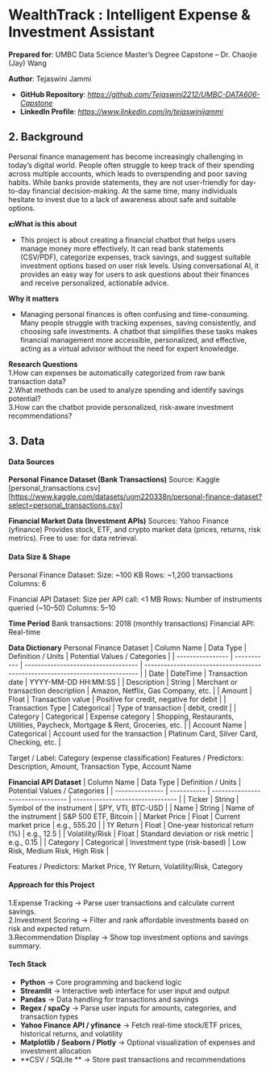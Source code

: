 # WealthTrack : Intelligent Expense & Investment Assistant

**Prepared for**: UMBC Data Science Master’s Degree Capstone – Dr. Chaojie (Jay) Wang  

**Author**: Tejaswini Jammi 

- **GitHub Repository**: *https://github.com/Tejaswini2212/UMBC-DATA606-Capstone*
- **LinkedIn Profile**: *https://www.linkedin.com/in/tejaswinijammi*  

## 2. Background
Personal finance management has become increasingly challenging in today’s digital world. People often struggle to keep track of their spending across multiple accounts, which leads to overspending and poor saving habits. While banks provide statements, they are not user-friendly for day-to-day financial decision-making. At the same time, many individuals hesitate to invest due to a lack of awareness about safe and suitable options.

**💵What is this about**
- This project is about creating a financial chatbot that helps users manage money more effectively. It can read bank statements (CSV/PDF), categorize expenses, track savings, and suggest suitable investment options based on user risk levels. Using conversational AI, it provides an easy way for users to ask questions about their finances and receive personalized, actionable advice.

**Why it matters**  
- Managing personal finances is often confusing and time-consuming. Many people struggle with tracking expenses, saving consistently, and choosing safe investments. A chatbot that simplifies these tasks makes financial management more accessible, personalized, and effective, acting as a virtual advisor without the need for expert knowledge.

**Research Questions**  
1.How can expenses be automatically categorized from raw bank transaction data?</br>
2.What methods can be used to analyze spending and identify savings potential?</br>
3.How can the chatbot provide personalized, risk-aware investment recommendations? </br>


## 3. Data

#### Data Sources
**Personal Finance Dataset (Bank Transactions)**
Source: Kaggle [personal_transactions.csv][https://www.kaggle.com/datasets/uom220338n/personal-finance-dataset?select=personal_transactions.csv]

**Financial Market Data (Investment APIs)**
Sources: Yahoo Finance (yfinance)
Provides stock, ETF, and crypto market data (prices, returns, risk metrics).
Free to use: for data retrieval.

#### Data Size & Shape
Personal Finance Dataset:
Size: ~100 KB
Rows: ~1,200 transactions
Columns: 6

Financial API Dataset:
Size per API call: <1 MB
Rows: Number of instruments queried (~10–50)
Columns: 5–10

**Time Period**
Bank transactions: 2018 (monthly transactions)
Financial API: Real-time 

**Data Dictionary**
Personal Finance Dataset
| Column Name      | Data Type   | Definition / Units                  | Potential Values / Categories                                                |
| ---------------- | ----------- | ----------------------------------- | ---------------------------------------------------------------------------- |
| Date             | DateTime    | Transaction date                    | YYYY-MM-DD HH\:MM\:SS                                                        |
| Description      | String      | Merchant or transaction description | Amazon, Netflix, Gas Company, etc.                                           |
| Amount           | Float       | Transaction value                   | Positive for credit, negative for debit                                      |
| Transaction Type | Categorical | Type of transaction                 | debit, credit                                                                |
| Category         | Categorical | Expense category                    | Shopping, Restaurants, Utilities, Paycheck, Mortgage & Rent, Groceries, etc. |
| Account Name     | Categorical | Account used for the transaction    | Platinum Card, Silver Card, Checking, etc.                                   |

Target / Label: Category (expense classification)
Features / Predictors: Description, Amount, Transaction Type, Account Name

**Financial API Dataset**
| Column Name     | Data Type   | Definition / Units                | Potential Values / Categories    |
| --------------- | ----------- | --------------------------------- | -------------------------------- |
| Ticker          | String      | Symbol of the instrument          | SPY, VTI, BTC-USD                |
| Name            | String      | Name of the instrument            | S\&P 500 ETF, Bitcoin            |
| Market Price    | Float       | Current market price              | e.g., 555.20                     |
| 1Y Return       | Float       | One-year historical return (%)    | e.g., 12.5                       |
| Volatility/Risk | Float       | Standard deviation or risk metric | e.g., 0.15                       |
| Category        | Categorical | Investment type (risk-based)      | Low Risk, Medium Risk, High Risk |

Features / Predictors: Market Price, 1Y Return, Volatility/Risk, Category

#### Approach for this Project
1.Expense Tracking → Parse user transactions and calculate current savings.</br>
2.Investment Scoring → Filter and rank affordable investments based on risk and expected return.</br>
3.Recommendation Display → Show top investment options and savings summary.

#### Tech Stack

* **Python** → Core programming and backend logic
* **Streamlit** → Interactive web interface for user input and output
* **Pandas** → Data handling for transactions and savings
* **Regex / spaCy** → Parse user inputs for amounts, categories, and transaction types
* **Yahoo Finance API / yfinance** → Fetch real-time stock/ETF prices, historical returns, and volatility
* **Matplotlib / Seaborn / Plotly** → Optional visualization of expenses and investment allocation
* **CSV / SQLite ** → Store past transactions and recommendations


